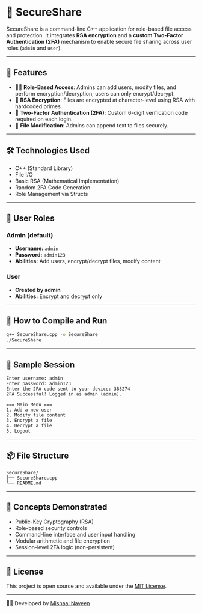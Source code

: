 # 🔐 SecureShare

SecureShare is a command-line C++ application for role-based file access and protection. It integrates **RSA encryption** and a **custom Two-Factor Authentication (2FA)** mechanism to enable secure file sharing across user roles (`admin` and `user`).

---

## 🚀 Features

- 🧑‍💼 **Role-Based Access**: Admins can add users, modify files, and perform encryption/decryption; users can only encrypt/decrypt.
- 🔐 **RSA Encryption**: Files are encrypted at character-level using RSA with hardcoded primes.
- 📱 **Two-Factor Authentication (2FA)**: Custom 6-digit verification code required on each login.
- 📁 **File Modification**: Admins can append text to files securely.

---

## 🛠️ Technologies Used

- C++ (Standard Library)
- File I/O
- Basic RSA (Mathematical Implementation)
- Random 2FA Code Generation
- Role Management via Structs

---
## 👤 User Roles

### Admin (default)
- **Username:** `admin`  
- **Password:** `admin123`  
- **Abilities:** Add users, encrypt/decrypt files, modify content

### User
- **Created by admin**
- **Abilities:** Encrypt and decrypt only

---

## 📂 How to Compile and Run

```bash
g++ SecureShare.cpp -o SecureShare
./SecureShare
```

---

## 💬 Sample Session

```text
Enter username: admin  
Enter password: admin123  
Enter the 2FA code sent to your device: 385274  
2FA Successful! Logged in as admin (admin).

=== Main Menu ===
1. Add a new user  
2. Modify file content  
3. Encrypt a file  
4. Decrypt a file  
5. Logout
```

---

## 📦 File Structure

```
SecureShare/
├── SecureShare.cpp
└── README.md
```

---

## 🧠 Concepts Demonstrated

- Public-Key Cryptography (RSA)
- Role-based security controls
- Command-line interface and user input handling
- Modular arithmetic and file encryption
- Session-level 2FA logic (non-persistent)

---

## 📜 License

This project is open source and available under the [MIT License](https://choosealicense.com/licenses/mit/).

---

👨‍💻 Developed by [Mishaal Naveen](https://linkedin.com/in/mishaal-n)
